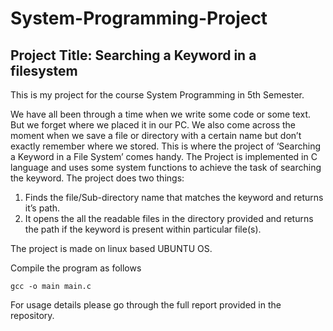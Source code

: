 # System-Programming-Project
## Project Title: Searching a Keyword in a filesystem

This is my project for the course System Programming in 5th Semester.

We have all been through a time when we write some code or some text. But we forget where we placed it in our PC. We also come across the moment when we save a file or directory with a certain name but don’t exactly remember where we stored. This is where the project of ‘Searching a Keyword in a File System’ comes handy. The Project is implemented in C language and uses some system functions to achieve the task of searching the keyword.
The project does two things:
1) Finds the file/Sub-directory name that matches the keyword and returns it’s path.
2) It opens the all the readable files in the directory provided and returns the path if the keyword is present within particular file(s).

The project is made on linux based UBUNTU OS.

Compile the program as follows
```
gcc -o main main.c 
```
For usage details please go through the full report provided in the repository.
